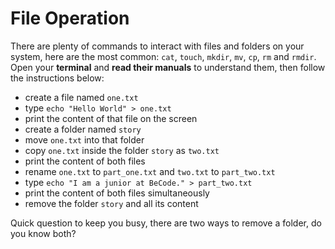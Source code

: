 # File Operation

There are plenty of commands to interact with files and folders on your system, here are the most common: `cat`, `touch`,
`mkdir`, `mv`, `cp`, `rm` and `rmdir`. Open your **terminal** and **read their manuals** to understand them, then follow the instructions below:

- create a file named `one.txt`
- type `echo "Hello World" > one.txt`
- print the content of that file on the screen
- create a folder named `story`
- move `one.txt` into that folder
- copy `one.txt` inside the folder `story` as `two.txt`
- print the content of both files
- rename `one.txt` to `part_one.txt` and `two.txt` to `part_two.txt`
- type `echo "I am a junior at BeCode." > part_two.txt`
- print the content of both files simultaneously
- remove the folder `story` and all its content

Quick question to keep you busy, there are two ways to remove a folder, do you know both?
